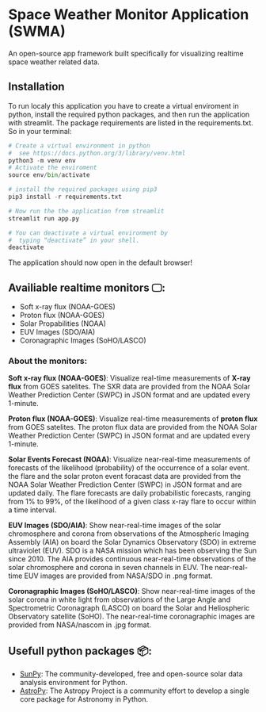 # Space Weather Monitor Application (SWMA)

An open-source app framework built specifically for visualizing realtime space weather related data.

## Installation

To run localy this application you have to create a virtual enviroment in python, install the required python packages, and then run the application with streamlit. The package requirements are listed in the requirements.txt. So in your terminal:

```python
# Create a virtual environment in python
#  see https://docs.python.org/3/library/venv.html
python3 -m venv env
# Activate the enviroment
source env/bin/activate

# install the required packages using pip3
pip3 install -r requirements.txt

# Now run the the application from streamlit
streamlit run app.py

# You can deactivate a virtual environment by 
#  typing “deactivate” in your shell.
deactivate
```
The application should now open in the default browser!

## Availiable realtime monitors 🖵:

- Soft x-ray flux (NOAA-GOES)
- Proton flux (NOAA-GOES)
- Solar Propabilities (NOAA)
- EUV Images (SDO/AIA)
- Coronagraphic Images (SoHO/LASCO)

### About the monitors:

**Soft x-ray flux (NOAA-GOES)**: Visualize real-time measurements of **X-ray flux** from GOES satelites. The SXR data are provided from the NOAA Solar Weather Prediction Center (SWPC) in JSON format and are updated every 1-minute.

**Proton flux (NOAA-GOES)**: Visualize real-time measurements of **proton flux** from GOES satelites. The proton flux data are provided from the NOAA Solar Weather Prediction Center (SWPC) in JSON format and are updated every 1-minute.

**Solar Events Forecast (NOAA)**: Visualize near-real-time measurements of forecasts of the likelihood (probability) of the occurrence of a solar event. the flare and the solar proton event foracast data are provided from the NOAA Solar Weather Prediction Center (SWPC) in JSON format and are updated daily. The flare forecasts are daily probabilistic forecasts, ranging from 1% to 99%, of the likelihood of a given class x-ray flare to occur within a time interval.

**EUV Images (SDO/AIA)**: Show near-real-time images of the solar chromosphere and corona from observations of the Atmospheric Imaging Assembly (AIA) on board the Solar Dynamics Observatory (SDO) in extreme ultraviolet (EUV). SDO is a NASA mission which has been observing the Sun since 2010. The AIA provides continuous near-real-time observations of the solar chromosphere and corona in seven channels in EUV. The near-real-time EUV images are provided from NASA/SDO in .png format.

**Coronagraphic Images (SoHO/LASCO)**: Show near-real-time images of the solar corona in white light from observations of the Large Angle and Spectrometric Coronagraph (LASCO) on board the Solar and Heliospheric Observatory satellite (SoHO). The near-real-time coronagraphic images are provided from NASA/nascom in .jpg format.

## Usefull python packages 📦:
        
- [SunPy](https://sunpy.org/): The community-developed, free and open-source solar data analysis environment for Python.
- [AstroPy](https://www.astropy.org/): The Astropy Project is a community effort to develop a single core package for Astronomy in Python.
